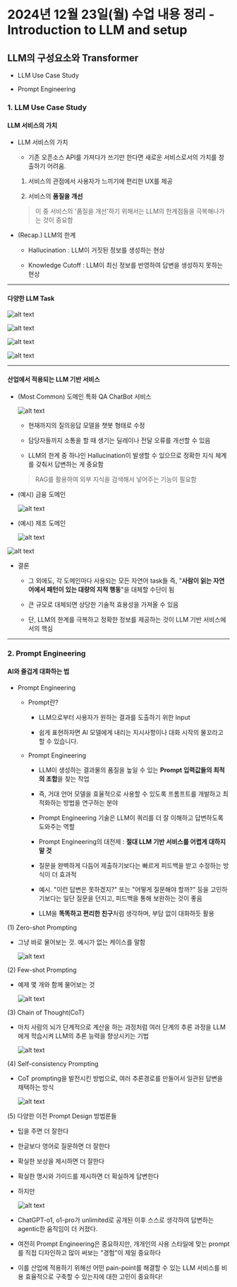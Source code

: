 # 2024년 12월 23일(월) 수업 내용 정리 - Introduction to LLM and setup


## LLM의 구성요소와 Transformer

- LLM Use Case Study

- Prompt Engineering


### 1. LLM Use Case Study

#### LLM 서비스의 가치

- LLM 서비스의 가치

  - 기존 오픈소스 API를 가져다가 쓰기만 한다면 새로운 서비스로서의 가치를 창출하기 어려움.

  1. 서비스의 관점에서 사용자가 느끼기에 편리한 UX를 제공

  2. 서비스의 **품질을 개선**

  > 이 중 서비스의 '품질을 개선'하기 위해서는 LLM의 한계점들을 극복해나가는 것이 중요함


- (Recap.) LLM의 한계

  - Hallucination : LLM이 거짓된 정보를 생성하는 현상

  - Knowledge Cutoff : LLM이 최신 정보를 반영하여 답변을 생성하지 못하는 현상


<hr>

#### 다양한 LLM Task

  ![alt text](./images/image_00.png)

  ![alt text](./images/image_01.png)

  ![alt text](./images/image_02.png)

  ![alt text](./images/image_03.png)

<hr>

#### 산업에서 적용되는 LLM 기반 서비스

- (Most Common) 도메인 특화 QA ChatBot 서비스

  ![alt text](./images/image_04.png)

  - 현재까지의 질의응답 모델을 챗봇 형태로 수정

  - 담당자들끼지 소통을 할 때 생기는 딜레이나 전달 오류를 개선할 수 있음

  - LLM의 한계 중 하나인 Hallucination이 발생할 수 있으므로 정확한 지식 체계를 갖춰서 답변하는 게 중요함

  > RAG를 활용하여 외부 지식을 검색해서 넣어주는 기능이 필요함


- (예시) 금융 도메인

  ![alt text](./images/image_05.png)


- (예시) 제조 도메인

  ![alt text](./images/image_06.png)


![alt text](./images/image_07.png)


- 결론

  - 그 외에도, 각 도메인마다 사용되는 모든 자연어 task들 즉, "**사람이 읽는 자연어에서 패턴이 있는 대량의 지적 행동**"을 대체할 수단이 됨

  - 큰 규모로 대체되면 상당한 기술적 효용성을 가져올 수 있음

  - 단, LLM의 한계를 극복하고 정확한 정보를 제공하는 것이 LLM 기반 서비스에서의 핵심

<hr>

### 2. Prompt Engineering

#### AI와 즐겁게 대화하는 법

- Prompt Engineering

  - Prompt란?

    - LLM으로부터 사용자가 원하는 결과를 도출하기 위한 Input

    - 쉽게 표현하자면 AI 모델에게 내리는 지시사항이나 대화 시작의 물꼬라고 할 수 있습니다.

  - Prompt Engineering

    - LLM이 생성하는 결과물의 품질을 높일 수 있는 **Prompt 입력값들의 최적의 조합**을 찾는 작업

    - 즉, 거대 언어 모델을 효율적으로 사용할 수 있도록 프롬프트를 개발하고 최적화하는 방법을 연구하는 분야

    - Prompt Engineering 기술은 LLM이 쿼리를 더 잘 이해하고 답변하도록 도와주는 역할

    - Prompt Engineering의 대전제 : **절대 LLM 기반 서비스를 어렵게 대하지 말 것**

    - 질문을 완벽하게 다듬어 제출하기보다는 빠르게 피드백을 받고 수정하는 방식이 더 효과적

    - 예시. "이런 답변은 못하겠지?" 또는 "어떻게 질문해야 할까?" 등을 고민하기보다는 일단 질문을 던지고, 피드백을 통해 보완하는 것이 좋음

    - LLM을 **똑똑하고 편리한 친구**처럼 생각하며, 부담 없이 대화하듯 활용


(1) Zero-shot Prompting

- 그냥 바로 물어보는 것. 예시가 없는 케이스를 말함

  ![alt text](./images/image_08.png)

(2) Few-shot Prompting

- 예제 몇 개와 함께 물어보는 것

  ![alt text](./images/image_09.png)

(3) Chain of Thought(CoT)

- 마치 사람의 뇌가 단계적으로 계산을 하는 과정처럼 여러 단계의 추론 과정을 LLM에게 학습시켜 LLM의 추론 능력을 향상시키는 기법

  ![alt text](./images/image_10.png)

(4) Self-consistency Prompting

- CoT prompting을 발전시킨 방법으로, 여러 추론경로를 만들어서 일관된 답변을 채택하는 방식

  ![alt text](./images/image_11.png)

(5) 다양한 이전 Prompt Design 방법론들

- 팁을 주면 더 잘한다
- 한글보다 영어로 질문하면 더 잘한다
- 확실한 보상을 제시하면 더 잘한다
- 확실한 명시와 가이드를 제시하면 더 확실하게 답변한다

- 하지만

  ![alt text](./images/image_12.png)

- ChatGPT-o1, o1-pro가 unlimited로 공개된 이후 스스로 생각하여 답변하는 agentic한 움직임이 더 커졌다.

- 여전히 Prompt Engineering은 중요하지만, 개개인의 사용 스타일에 맞는 prompt를 직접 디자인하고 많이 써보는 "경험"이 제일 중요하다

- 이를 산업에 적용하기 위해선 어떤 pain-point를 해결할 수 있는 LLM 서비스를 비용 효율적으로 구축할 수 있는지에 대한 고민이 중요하다!

